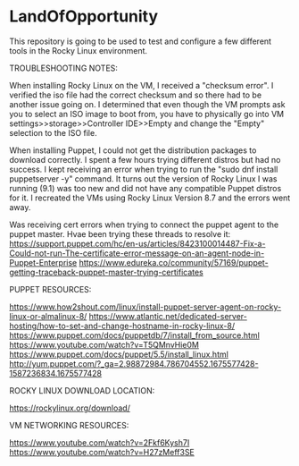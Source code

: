 # LandOfOpportunity
  
  This repository is going to be used to test and configure a few different tools in the Rocky Linux environment.


TROUBLESHOOTING NOTES:

  When installing Rocky Linux on the VM, I received a "checksum error". I verified the iso file had the correct checksum and so there had to be another issue going on. I determined that even though the VM prompts ask you to select an ISO image to boot from, you have to physically go into VM settings>>storage>>Controller IDE>>Empty and change the "Empty" selection to the ISO file.
  
  When installing Puppet, I could not get the distribution packages to download correctly. I spent a few hours trying different distros but had no success. I kept receiving an error when trying to run the "sudo dnf install puppetserver -y" command. It turns out the version of Rocky Linux I was running (9.1) was too new and did not have any compatible Puppet distros for it. I recreated the VMs using Rocky Linux Version 8.7 and the errors went away.
  
  Was receiving cert errors when trying to connect the puppet agent to the puppet master. Hvae been trying these threads to resolve it:
  https://support.puppet.com/hc/en-us/articles/8423100014487-Fix-a-Could-not-run-The-certificate-error-message-on-an-agent-node-in-Puppet-Enterprise
  https://www.edureka.co/community/57169/puppet-getting-traceback-puppet-master-trying-certificates


PUPPET RESOURCES:

https://www.how2shout.com/linux/install-puppet-server-agent-on-rocky-linux-or-almalinux-8/
https://www.atlantic.net/dedicated-server-hosting/how-to-set-and-change-hostname-in-rocky-linux-8/
https://www.puppet.com/docs/puppetdb/7/install_from_source.html
https://www.youtube.com/watch?v=T5QMnvHie0M
https://www.puppet.com/docs/puppet/5.5/install_linux.html
http://yum.puppet.com/?_ga=2.98872984.786704552.1675577428-1587236834.1675577428

ROCKY LINUX DOWNLOAD LOCATION:

https://rockylinux.org/download/

VM NETWORKING RESOURCES:

https://www.youtube.com/watch?v=2Fkf6Kysh7I
https://www.youtube.com/watch?v=H27zMeff3SE
